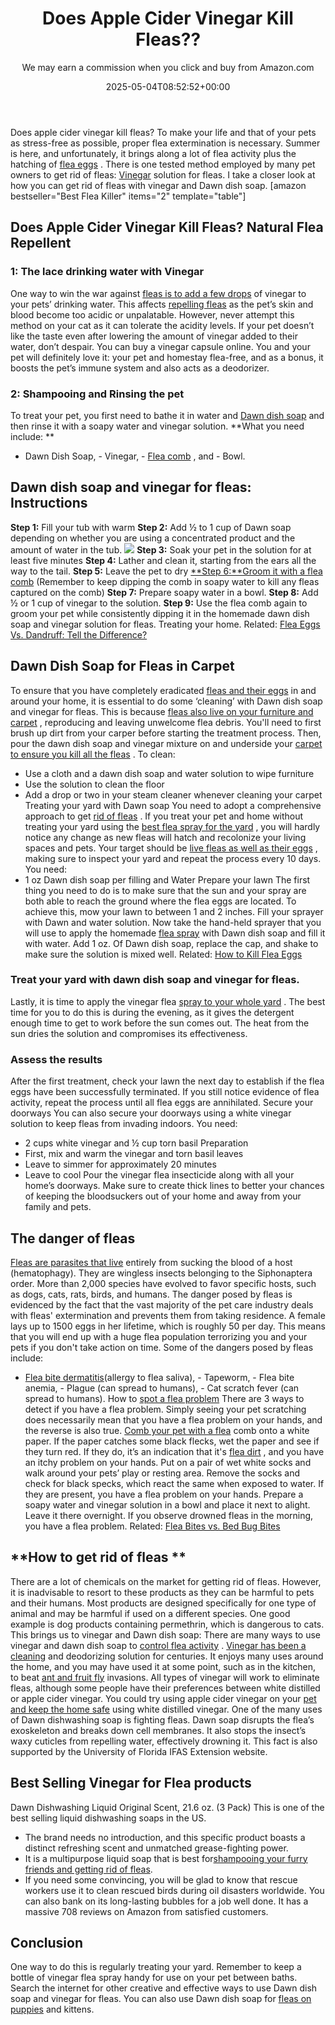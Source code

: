 ﻿---
author: We may earn a commission when you click and buy from Amazon.com
layout: post
title: Does Apple Cider Vinegar Kill Fleas??
date: '2025-05-04T08:52:52+00:00'
categories:
- Fleas
- Guide
tags: []
slug: /does-apple-cider-vinegar-kill-fleas/
lastmod: 2025-05-07T12:21:26+03:00
---

Does apple cider vinegar kill fleas? To make your life and that of your pets as stress-free as possible, proper flea extermination is necessary.
Summer is here, and unfortunately, it brings along a lot of flea activity plus the hatching of
[flea eggs](https://pestpolicy.com/what-do-flea-eggs-look-like/)
.
There is one tested method employed by many pet owners to get rid of fleas:
[Vinegar](https://www.pacificcollege.edu/news/blog/2015/04/25/what-does-apple-cider-vinegar-not-do)
solution for fleas. I take a closer look at how you can get rid of fleas with vinegar and Dawn dish soap.
[amazon bestseller="Best Flea Killer" items="2" template="table"]
## Does Apple Cider Vinegar Kill Fleas? Natural Flea Repellent
### 1: The lace drinking water with Vinegar
One way to win the war against
[fleas is to add a few drops](https://pestpolicy.com/best-flea-drops-for-cats/)
of vinegar to your pets’ drinking water. This affects
[repelling fleas](https://pestpolicy.com/flea-repellent-for-humans/)
as the pet’s skin and blood become too acidic or unpalatable.
However, never attempt this method on your cat as it can tolerate the acidity levels.
If your pet doesn’t like the taste even after lowering the amount of vinegar added to their water, don’t despair.
You can buy a vinegar capsule online. You and your pet will definitely love it: your pet and homestay flea-free, and as a bonus, it boosts the pet’s immune system and also acts as a deodorizer.
### 2: Shampooing and Rinsing the pet
To treat your pet, you first need to bathe it in water and
[Dawn dish soap](https://pestpolicy.com/dawn-dish-soap-for-fleas/)
and then rinse it with a soapy water and vinegar solution.
**What you need include: **
- Dawn Dish Soap, - Vinegar, -
[Flea comb](https://pestpolicy.com/best-flea-combs-for-dogs/)
, and - Bowl.
## **Dawn dish soap and vinegar for fleas: Instructions**
**Step 1:**
Fill your tub with warm
**Step 2:**
Add ½ to 1 cup of Dawn soap depending on whether you are using a concentrated product and the amount of water in the tub.
![](/assets/img/img/)
**Step 3:**
Soak your pet in the solution for at least five minutes
**Step 4:**
Lather and clean it, starting from the ears all the way to the tail.
**Step 5:**
Leave the pet to dry
[**Step 6:**Groom it with a flea comb](https://pestpolicy.com/how-to-use-a-flea-comb/)
(Remember to keep dipping the comb in soapy water to kill any fleas captured on the comb)
**Step 7:**
Prepare soapy water in a bowl.
**Step 8:**
Add ½ or 1 cup of vinegar to the solution.
**Step 9:**
Use the flea comb again to groom your pet while consistently dipping it in the homemade dawn dish soap and vinegar solution for fleas. Treating your home.
Related:
[Flea Eggs Vs. Dandruff: Tell the Difference?](https://pestpolicy.com/flea-eggs-vs-dandruff/)
## Dawn Dish Soap for Fleas in Carpet
To ensure that you have completely eradicated
[fleas and their eggs](https://pestpolicy.com/what-do-flea-eggs-look-like/)
in and around your home, it is essential to do some ‘cleaning’ with Dawn dish soap and vinegar for fleas.
This is because
[fleas also live on your furniture and carpet](https://pestpolicy.com/can-fleas-live-in-carpets/)
, reproducing and leaving unwelcome flea debris.
You'll need to first brush up dirt from your carper before starting the treatment process. Then, pour the dawn dish soap and vinegar mixture on and underside your
[carpet to ensure you kill all the fleas](https://pestpolicy.com/best-flea-carpet-powder/)
.
To clean:
- Use a cloth and a dawn dish soap and water solution to wipe furniture
- Use the solution to clean the floor
- Add a drop or two in your steam cleaner whenever cleaning your carpet
Treating your yard with Dawn soap
You need to adopt a comprehensive approach to get
[rid of fleas](https://pestpolicy.com/how-to-get-rid-of-flea-eggs-on-cats/)
. If you treat your pet and home without treating your yard using the
[best flea spray for the yard](https://pestpolicy.com/best-flea-spray-for-yard/)
, you will hardly notice any change as new fleas will hatch and recolonize your living spaces and pets.
Your target should be
[live fleas as well as their eggs](https://pestpolicy.com/can-fleas-live-on-clothes/)
, making sure to inspect your yard and repeat the process every 10 days.
You need:
- 1 oz Dawn dish soap per filling and Water
Prepare your lawn
The first thing you need to do is to make sure that the sun and your spray are both able to reach the ground where the flea eggs are located. To achieve this, mow your lawn to between 1 and 2 inches.
Fill your sprayer with Dawn and water solution.
Now take the hand-held sprayer that you will use to apply the homemade
[flea spray](https://pestpolicy.com/best-flea-spray-for-home/)
with Dawn dish soap and fill it with water. Add 1 oz. Of Dawn dish soap, replace the cap, and shake to make sure the solution is mixed well.
Related:
[How to Kill Flea Eggs](https://pestpolicy.com/how-to-kill-flea-eggs/)
### Treat your yard with dawn dish soap and vinegar for fleas.
Lastly, it is time to apply the vinegar flea
[spray to your whole yard](https://pestpolicy.com/best-mosquito-yard-spray/)
. The best time for you to do this is during the evening, as it gives the detergent enough time to get to work before the sun comes out.
The heat from the sun dries the solution and compromises its effectiveness.
### Assess the results
After the first treatment, check your lawn the next day to establish if the flea eggs have been successfully terminated.
If you still notice evidence of flea activity, repeat the process until all flea eggs are annihilated.
Secure your doorways
You can also secure your doorways using a white vinegar solution to keep fleas from invading indoors. You need:
- 2 cups white vinegar and ½ cup torn basil
Preparation
- First, mix and warm the vinegar and torn basil leaves
- Leave to simmer for approximately 20 minutes
- Leave to cool
Pour the vinegar flea insecticide along with all your home’s doorways. Make sure to create thick lines to better your chances of keeping the bloodsuckers out of your home and away from your family and pets.
## The danger of fleas
[Fleas are parasites that live](https://pestpolicy.com/can-fleas-live-in-human-hair/)
entirely from sucking the blood of a host (hematophagy). They are wingless insects belonging to the Siphonaptera order. More than 2,000 species have evolved to favor specific hosts, such as dogs, cats, rats, birds, and humans.
The danger posed by fleas is evidenced by the fact that the vast majority of the pet care industry deals with fleas' extermination and prevents them from taking residence. A female lays up to 1500 eggs in her lifetime, which is roughly 50 per day.
This means that you will end up with a huge flea population terrorizing you and your pets if you don't take action on time.
Some of the dangers posed by fleas include:
- [Flea bite dermatitis](https://pestpolicy.com/do-fleas-bite-humans/)(allergy to flea saliva), - Tapeworm, - Flea bite anemia, - Plague (can spread to humans), - Cat scratch fever (can spread to humans).
How to
[spot a flea problem](https://pestpolicy.com/where-do-fleas-hide/)
There are 3 ways to detect if you have a flea problem. Simply seeing your pet scratching does necessarily mean that you have a flea problem on your hands, and the reverse is also true.
[Comb your pet with a flea](https://pestpolicy.com/best-electronic-flea-comb/)
comb onto a white paper. If the paper catches some black flecks, wet the paper and see if they turn red. If they do, it’s an indication that it's
[flea dirt](https://pestpolicy.com/what-is-flea-dirt/)
, and you have an itchy problem on your hands.
Put on a pair of wet white socks and walk around your pets’ play or resting area. Remove the socks and check for black specks, which react the same when exposed to water. If they are present, you have a flea problem on your hands.
Prepare a soapy water and vinegar solution in a bowl and place it next to alight. Leave it there overnight. If you observe drowned fleas in the morning, you have a flea problem.
Related:
[Flea Bites vs. Bed Bug Bites](https://pestpolicy.com/flea-bites-vs-bed-bug-bites/)
## **How to get rid of fleas **
There are a lot of chemicals on the market for getting rid of fleas. However, it is inadvisable to resort to these products as they can be harmful to pets and their humans.
Most products are designed specifically for one type of animal and may be harmful if used on a different species. One good example is dog products containing permethrin, which is dangerous to cats.
This brings us to vinegar and Dawn dish soap: There are many ways to use vinegar and dawn dish soap to
[control flea activity](https://pestpolicy.com/diatomaceous-earth-for-fleas-on-cats/)
.
[Vinegar has been a cleaning](https://pestpolicy.com/dont-use-vinegar-and-baking-soda-to-clean-clogged-drains/)
and deodorizing solution for centuries.
It enjoys many uses around the home, and you may have used it at some point, such as in the kitchen, to beat
[ant and fruit fly](https://pestpolicy.com/flying-ants-vs-termites/)
invasions. All types of vinegar will work to eliminate fleas, although some people have their preferences between white distilled or apple cider vinegar.
You could try using apple cider vinegar on your
[pet and keep the home safe](https://pestpolicy.com/pet-safe-roach-killer/)
using white distilled vinegar. One of the many uses of Dawn dishwashing soap is fighting fleas. Dawn soap disrupts the flea’s exoskeleton and breaks down cell membranes.
It also stops the insect’s waxy cuticles from repelling water, effectively drowning it. This fact is also supported by the University of Florida IFAS Extension website.
## Best Selling Vinegar for Flea products
Dawn Dishwashing Liquid Original Scent, 21.6 oz. (3 Pack) This is one of the best selling liquid dishwashing soaps in the US.
- The brand needs no introduction, and this specific product boasts a distinct refreshing scent and unmatched grease-fighting power.
- It is a multipurpose liquid soap that is best for[shampooing your furry friends and getting rid of fleas](https://pestpolicy.com/best-flea-shampoo-for-dogs/).
- If you need some convincing, you will be glad to know that rescue workers use it to clean rescued birds during oil disasters worldwide.
You can also bank on its long-lasting bubbles for a job well done. It has a massive 708 reviews on Amazon from satisfied customers.
## Conclusion
One way to do this is regularly treating your yard. Remember to keep a bottle of vinegar flea spray handy for use on your pet between baths.
Search the internet for other creative and effective ways to use Dawn dish soap and vinegar for fleas. You can also use Dawn dish soap for
[fleas on puppies](https://pestpolicy.com/best-puppy-shampoo-for-fleas/)
and kittens.